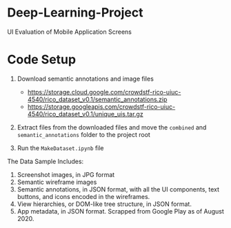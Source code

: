 # Deep-Learning-Project
UI Evaluation of Mobile Application Screens

# Code Setup
1. Download semantic annotations and image files
    - https://storage.cloud.google.com/crowdstf-rico-uiuc-4540/rico_dataset_v0.1/semantic_annotations.zip
    - https://storage.googleapis.com/crowdstf-rico-uiuc-4540/rico_dataset_v0.1/unique_uis.tar.gz 

2. Extract files from the downloaded files and move the `combined` and `semantic_annotations` folder to the project root
3. Run the `MakeDataset.ipynb` file

The Data Sample Includes:
1. Screenshot images, in JPG format
2. Semantic wireframe images
3. Semantic annotations, in JSON format, with all the UI components, text buttons, and icons encoded in the wireframes.
4. View hierarchies, or DOM-like tree structure, in JSON format.
5. App metadata, in JSON format. Scrapped from Google Play as of August 2020. 


